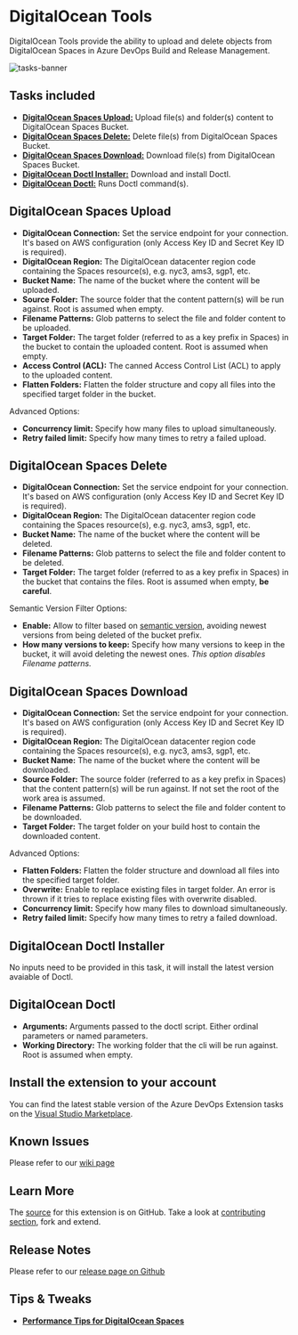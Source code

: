# DigitalOcean Tools

DigitalOcean Tools provide the ability to upload and delete objects from DigitalOcean Spaces in Azure DevOps Build and Release Management.

![tasks-banner](images/tasks-banner.png)

## Tasks included

- [**DigitalOcean Spaces Upload:**](https://github.com/marceloavf/digitalocean-tools-vsts/blob/master/Extension/OVERVIEW.md#digitalocean-spaces-upload) Upload file(s) and folder(s) content to DigitalOcean Spaces Bucket.
- [**DigitalOcean Spaces Delete:**](https://github.com/marceloavf/digitalocean-tools-vsts/blob/master/Extension/OVERVIEW.md#digitalocean-spaces-delete) Delete file(s) from DigitalOcean Spaces Bucket.
- [**DigitalOcean Spaces Download:**](https://github.com/marceloavf/digitalocean-tools-vsts/blob/master/Extension/OVERVIEW.md#digitalocean-spaces-download) Download file(s) from DigitalOcean Spaces Bucket.
- [**DigitalOcean Doctl Installer:**](https://github.com/marceloavf/digitalocean-tools-vsts/blob/master/Extension/OVERVIEW.md#digitalocean-doctl-installer) Download and install Doctl.
- [**DigitalOcean Doctl:**](https://github.com/marceloavf/digitalocean-tools-vsts/blob/master/Extension/OVERVIEW.md#digitalocean-doctl) Runs Doctl command(s).

## DigitalOcean Spaces Upload

- **DigitalOcean Connection:** Set the service endpoint for your connection. It's based on AWS configuration (only Access Key ID and Secret Key ID is required).
- **DigitalOcean Region:** The DigitalOcean datacenter region code containing the Spaces resource(s), e.g. nyc3, ams3, sgp1, etc.
- **Bucket Name:** The name of the bucket where the content will be uploaded.
- **Source Folder:** The source folder that the content pattern(s) will be run against. Root is assumed when empty.
- **Filename Patterns:** Glob patterns to select the file and folder content to be uploaded.
- **Target Folder:** The target folder (referred to as a key prefix in Spaces) in the bucket to contain the uploaded content. Root is assumed when empty.
- **Access Control (ACL):** The canned Access Control List (ACL) to apply to the uploaded content.
- **Flatten Folders:** Flatten the folder structure and copy all files into the specified target folder in the bucket.

Advanced Options:

- **Concurrency limit:** Specify how many files to upload simultaneously.
- **Retry failed limit:** Specify how many times to retry a failed upload.

## DigitalOcean Spaces Delete

- **DigitalOcean Connection:** Set the service endpoint for your connection. It's based on AWS configuration (only Access Key ID and Secret Key ID is required).
- **DigitalOcean Region:** The DigitalOcean datacenter region code containing the Spaces resource(s), e.g. nyc3, ams3, sgp1, etc.
- **Bucket Name:** The name of the bucket where the content will be deleted.
- **Filename Patterns:** Glob patterns to select the file and folder content to be deleted.
- **Target Folder:** The target folder (referred to as a key prefix in Spaces) in the bucket that contains the files. Root is assumed when empty, **be careful**.

Semantic Version Filter Options:

- **Enable:** Allow to filter based on [semantic version](https://semver.org/), avoiding newest versions from being deleted of the bucket prefix.
- **How many versions to keep:** Specify how many versions to keep in the bucket, it will avoid deleting the newest ones. *This option disables Filename patterns.*

## DigitalOcean Spaces Download

- **DigitalOcean Connection:** Set the service endpoint for your connection. It's based on AWS configuration (only Access Key ID and Secret Key ID is required).
- **DigitalOcean Region:** The DigitalOcean datacenter region code containing the Spaces resource(s), e.g. nyc3, ams3, sgp1, etc.
- **Bucket Name:** The name of the bucket where the content will be downloaded.
- **Source Folder:** The source folder (referred to as a key prefix in Spaces) that the content pattern(s) will be run against. If not set the root of the work area is assumed.
- **Filename Patterns:** Glob patterns to select the file and folder content to be downloaded.
- **Target Folder:** The target folder on your build host to contain the downloaded content.

Advanced Options:

- **Flatten Folders:** Flatten the folder structure and download all files into the specified target folder.
- **Overwrite:** Enable to replace existing files in target folder. An error is thrown if it tries to replace existing files with overwrite disabled.
- **Concurrency limit:** Specify how many files to download simultaneously.
- **Retry failed limit:** Specify how many times to retry a failed download.

## DigitalOcean Doctl Installer

No inputs need to be provided in this task, it will install the latest version avaiable of Doctl.

## DigitalOcean Doctl

- **Arguments:** Arguments passed to the doctl script. Either ordinal parameters or named parameters.
- **Working Directory:** The working folder that the cli will be run against. Root is assumed when empty.

## Install the extension to your account

You can find the latest stable version of the Azure DevOps Extension tasks on the [Visual Studio Marketplace](https://marketplace.visualstudio.com/items?itemName=marcelo-formentao.digitalocean-tools).

## Known Issues

Please refer to our [wiki page](https://github.com/marceloavf/digitalocean-tools-vsts/wiki/Known-Issues)

## Learn More

The [source](https://github.com/marceloavf/digitalocean-tools-vsts) for this extension is on GitHub. Take a look at [contributing section](https://github.com/marceloavf/digitalocean-tools-vsts#contribute), fork and extend.

## Release Notes

Please refer to our [release page on Github](https://github.com/marceloavf/digitalocean-tools-vsts/releases)

## Tips & Tweaks

- [**Performance Tips for DigitalOcean Spaces**](https://www.digitalocean.com/docs/spaces/resources/performance-tips/)
